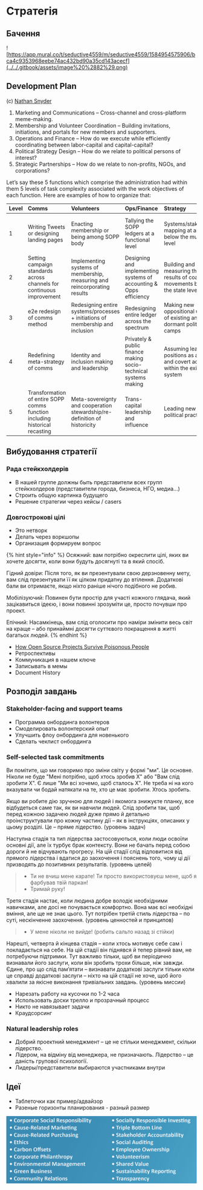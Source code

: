# Стратегія

## Бачення

![https://app.mural.co/t/seductive4559/m/seductive4559/1584954575906/bca4c9353968eebe74ac432bd90a35cd143acecf](../../.gitbook/assets/image%20%2882%29.png)

## Development Plan

\(c\) [Nathan Snyder](https://www.linkedin.com/in/nathanvsnyder/)

1. Marketing and Communications – Cross-channel and cross-platform meme-making.
2. Membership and Volunteer Coordination – Building invitations, initiations, and portals for new members and supporters. 
3. Operations and Finance – How do we execute while efficiently coordinating between labor-capital and capital-capital?
4. Political Strategy Design – How do we relate to political persons of interest?
5. Strategic Partnerships – How do we relate to non-profits, NGOs, and corporations?

Let’s say these 5 functions which comprise the administration had within them 5 levels of task complexity associated with the work objectives of each function. Here are examples of how to organize that:

| Level | Comms | Volunteers | Ops/Finance | Strategy | Partnerships |
| :--- | :--- | :--- | :--- | :--- | :--- |
| 1 | Writing Tweets or designing landing pages | Enacting membership or being among SOPP body | Tallying the SOPP ledgers at a functional level  | Systems/stakeholder mapping at and below the municipal level  | Dialogue building within mission and vision of org/institution |
| 2 | Setting campaign standards across channels for continuous improvement | Implementing systems of membership, measuring and reincorporating results  | Designing and implementing systems of accounting & Opps efficiency | Building and measuring the results of coalition movements beneath the state level | Designing the systems of content-structure mapping  |
| 3 | e2e redesign of comms method  | Redesigning entire systems/processes + initiations of membership and inclusion  | Redesigning entire ledger across the spectrum  | Making new oppositional unities of existing and dormant political camps | Redesigning the systems of partnership making  |
| 4 | Redefining meta-strategy of comms  | Identity and inclusion making and leadership  | Privately  & public finance making socio-technical systems making | Assuming leadership positions as an overt and covert actor within the existing system  | Hosting executive. level partnerships relations  |
| 5 | Transformation of entire SOPP comms function including historical recasting  | Meta-sovereignty and cooperation stewardship/re-definition of historicity  | Trans-capital leadership and influence  | Leading new political practice | Making new institutions of partnership |

## Вибудовання стратегії

### Рада стейкхолдерів

* В нашей группе должны быть представители всех групп стейкхолдеров \(представители города, бизнеса, НГО, медиа...\)
* Строить общую картинка будущего
* Решение стратегии через кейсы / casers

### Довгострокові цілі

* Это нетворк
* Делать через воркшопы
* Организация формируем вопрос

{% hint style="info" %}
Осяжний: вам потрібно окреслити цілі, яких ви хочете досягти, коли вони будуть досягнуті та в який спосіб.

Гідний довіри: Після того, як ви презентували свою дерзновенну мету, вам слід презентувати її як цілком придатну до втілення. Додаткові бали ви отримаєте, якщо ніхто раніше нічого подібного не робив. 

Мобілізуючий: Повинен бути простір для участі кожного глядача, який зацікавиться ідеєю, і вони повинні зрозуміти це, просто почувши про проект. 

Епічний: Насамкінець, вам слід оголосити про наміри змінити весь світ на краще – або принаймні досягти суттєвого покращення в житті багатьох людей.
{% endhint %}

* [How Open Source Projects Survive Poisonous People](https://www.youtube.com/watch?v=ZSFDm3UYkeE)
* Ретроспективы
* Коммуникация в нашем ключе
* Записывать в мемы
* Document History

## Розподіл завдань

### Stakeholder-facing and support teams

* Программа онбординга волонтеров
* Смоделировать волонтерский опыт 
* Улучшить флоу онбординга для новенького
* Сделать чеклист онбординга

### Self-selected task commitments

Ви помітите, що ми говоримо про зміни світу у формі "ми". Це основне. Ніколи не буде "Мені потрібно, щоб хтось зробив Х" або "Вам слід зробити Х". Є лише "Ми всі хочемо, щоб сталось Х". Не треба ні на кого вказувати чи бодай натякати на те, хто це має зробити. Хтось зробить.

Якщо ви робите дію зручною для людей і якомога знижуєте планку, все відбудеться саме так, як ви навчили людей. Слід зробити так, щоб перед кожною задачею людей дуже прямо й детально проінструктували про кожну частину дії – як в інструкціях, описаних у цьому розділі. Це – пряме лідерство. \(уровень задач\)

Наступна стадія та тип лідерства застосовуються, коли люди освоїли основні дії, але їх турбує брак контексту. Вони не бачать перед собою дороги й не відчувають прогресу. На цій стадії слід відповитися від прямого лідерства і вдатися до заохочення і пояснень того, чому ці дії призводять до позитивних результатів. \(уровень целей\)

> - Ти не вчиш мене карате! Ти просто використовуєш мене, щоб я фарбував твій паркан!  
> - Тримай руку!

Третя стадія настає, коли людина добре володіє необхідними навичками, але досі не почувається комфортно. Вона має всі необхідні вміння, але ще не знає цього. Тут потрібен третій стиль лідерства – по суті, нескінченне заохочення. \(уровень ценностей и  принципов\)

> - У мене ніколи не вийде! \(робить сальто назад зі стійки\)

Нарешті, четверта й кінцева стадія – коли хтось мотивує себе сам і покладається на себе. На цій стадії він піднявся й тепер рівний вам, не потребуючи підтримки. Тут важливо тільки, щоб ви періодично визнавали його заслуги, коли він зробить трохи більше, ніж завжди. Єдине, про що слід пам’ятати – визнавати додаткові заслуги тільки коли це справді додаткові заслуги – ніхто на цій стадії не хоче, щоб його хвалили за якісне виконання тривіальних завдань. \(уровень миссии\)

* Нарезать работу на кусочки по 1-2 часа
* Использовать доски трелло и прозрачный процесс
* Никто не навязывает задачи
* Краудсорсинг

### Natural leadership roles

* Добрий проектний менеджмент – це не стільки менеджмент, скільки лідерство.
* Лідером, на відміну від менеджера, не призначають. Лідерство – це даність групової психології.
* Лидеры/представители выбираются участниками внутри

## Ідеї

* Таблеточки как пример/адвайзор
* Разеные горизонты планирования - разный размер

![](../../.gitbook/assets/image%20%2862%29.png)

